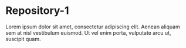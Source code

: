 # Repository-1
Lorem ipsum dolor sit amet, consectetur adipiscing elit. Aenean aliquam sem at nisl vestibulum euismod. Ut vel enim porta, vulputate arcu ut, suscipit quam.
